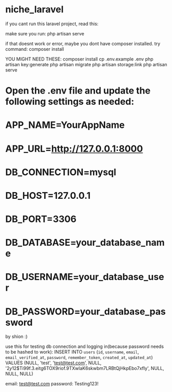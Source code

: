 # niche_laravel
if you cant run this laravel project, read this:

make sure you run:
php artisan serve

if that doesnt work or error, maybe you dont have composer installed.
try command:
composer install

YOU MIGHT NEED THESE:
   composer install
   cp .env.example .env
   php artisan key:generate
   php artisan migrate
   php artisan storage:link
   php artisan serve

   # Open the .env file and update the following settings as needed:
   # APP_NAME=YourAppName
   # APP_URL=http://127.0.0.1:8000
   # DB_CONNECTION=mysql
   # DB_HOST=127.0.0.1
   # DB_PORT=3306
   # DB_DATABASE=your_database_name
   # DB_USERNAME=your_database_user
   # DB_PASSWORD=your_database_password

by shion :)

use this for testing db connection and logging in(because password needs to be hashed to work):
INSERT INTO `users` (`id`, `username`, `email`, `email_verified_at`, `password`, `remember_token`, `created_at`, `updated_at`) VALUES (NULL, 'test', 'test@test.com', NULL, '$2y$12$Ti99f.3.eitg6TOX9riof.9TXwlaK6skwbm7LRBtQjHkpEbo7xfly', NULL, NULL, NULL)

email: test@test.com
password: Testing123!
